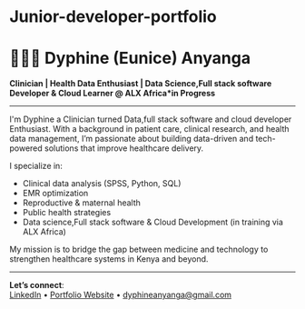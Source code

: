 # Junior-developer-portfolio
# 👩🏽‍⚕️ Dyphine (Eunice) Anyanga

**Clinician | Health Data Enthusiast | Data Science,Full stack software Developer & Cloud Learner @ ALX Africa*in Progress**

---

I'm Dyphine a Clinician turned Data,full stack software and cloud developer Enthusiast. With a background in patient care, clinical research, and health data management, I’m passionate about building data-driven and tech-powered solutions that improve healthcare delivery.

I specialize in:
- Clinical data analysis (SPSS, Python, SQL)
- EMR optimization
- Reproductive & maternal health
- Public health strategies  
- Data science,Full stack software & Cloud Development (in training via ALX Africa)

My mission is to bridge the gap between medicine and technology to strengthen healthcare systems in Kenya and beyond.

---

**Let’s connect**:  
[LinkedIn](https://www.linkedin.com/in/dyphine-anyanga) • [Portfolio Website](https://sites.google.com/view/dyphineeuniceanyanga/my-portfolio) • dyphineanyanga@gmail.com

